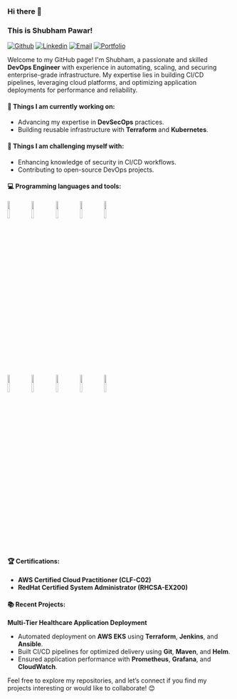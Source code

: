 ### Hi there 👋  
### This is Shubham Pawar!  

[![Github](https://img.shields.io/badge/-Github-000?style=flat&logo=Github&logoColor=white)](https://github.com/ShubhamPawar-3333)   [![Linkedin](https://img.shields.io/badge/-LinkedIn-blue?style=flat&logo=Linkedin&logoColor=white)](https://www.linkedin.com/in/shubham-dilip-pawar)  [![Email](https://img.shields.io/badge/-Email-c14438?style=flat&logo=Gmail&logoColor=white)](mailto:shuubham.pawar.368@gmail.com)  [![Portfolio](https://img.shields.io/badge/-Portfolio-orange?style=flat&logo=Google-Chrome&logoColor=white)](https://shubhampawar-3333.github.io/Portfolio/)  

Welcome to my GitHub page! I'm Shubham, a passionate and skilled **DevOps Engineer** with experience in automating, scaling, and securing enterprise-grade infrastructure. My expertise lies in building CI/CD pipelines, leveraging cloud platforms, and optimizing application deployments for performance and reliability.  

#### 🌱 Things I am currently working on:  
- Advancing my expertise in **DevSecOps** practices.  
- Building reusable infrastructure with **Terraform** and **Kubernetes**.  

#### :muscle: Things I am challenging myself with:  
- Enhancing knowledge of security in CI/CD workflows.  
- Contributing to open-source DevOps projects.  

#### :computer: Programming languages and tools:  
<p>  
<code><img width="10%" src="https://www.vectorlogo.zone/logos/python/python-ar21.svg"></code>  
<code><img width="10%" src="https://www.vectorlogo.zone/logos/java/java-ar21.svg"></code>  
<code><img width="10%" src="https://www.vectorlogo.zone/logos/docker/docker-ar21.svg"></code>  
<code><img width="10%" src="https://www.vectorlogo.zone/logos/kubernetes/kubernetes-ar21.svg"></code>  
<code><img width="10%" src="https://www.vectorlogo.zone/logos/terraformio/terraformio-ar21.svg"></code>  
<br />  
<code><img width="10%" src="https://www.vectorlogo.zone/logos/amazon_aws/amazon_aws-ar21.svg"></code>  
<code><img width="10%" src="https://www.vectorlogo.zone/logos/prometheusio/prometheusio-ar21.svg"></code>  
<code><img width="10%" src="https://www.vectorlogo.zone/logos/grafana/grafana-ar21.svg"></code>  
<code><img width="10%" src="https://www.vectorlogo.zone/logos/jenkins/jenkins-ar21.svg"></code>  
<code><img width="10%" src="https://www.vectorlogo.zone/logos/linux/linux-ar21.svg"></code>  
</p>  

#### 🏆 Certifications:  
- **AWS Certified Cloud Practitioner (CLF-C02)**  
- **RedHat Certified System Administrator (RHCSA-EX200)**  

#### 📚 Recent Projects:  
**Multi-Tier Healthcare Application Deployment**  
- Automated deployment on **AWS EKS** using **Terraform**, **Jenkins**, and **Ansible**.  
- Built CI/CD pipelines for optimized delivery using **Git**, **Maven**, and **Helm**.  
- Ensured application performance with **Prometheus**, **Grafana**, and **CloudWatch**.  

Feel free to explore my repositories, and let’s connect if you find my projects interesting or would like to collaborate! 😊  
